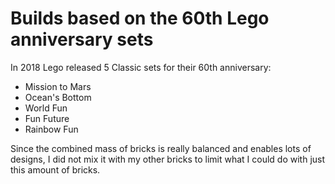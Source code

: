 # Builds based on the 60th Lego anniversary sets

In 2018 Lego released 5 Classic sets for their 60th anniversary:

* Mission to Mars
* Ocean's Bottom
* World Fun
* Fun Future
* Rainbow Fun

Since the combined mass of bricks is really balanced and enables lots of designs, I did not mix it with my other bricks to limit what I could do with just this amount of bricks.


